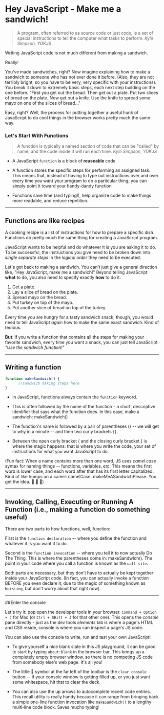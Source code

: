 # Hey JavaScript - Make me a sandwich!

> A program, often referred to as source code or just code, is a set of special instructions to tell the computer what tasks to perform.
          *Kyle Simpson, YDKJS*

Writing JavaScript code is not much different from making a sandwich.

Really!

You've made sandwiches, right? Now imagine explaining how to make a sandwich to someone who has not ever done it before. (Also, they are not terribly bright, so you have to be very, very specific with your instructions). You break it down to extremely basic steps, each next step building on the one before. "First you get out the bread. Then get out a plate. Put two slices of bread on the plate. Now get out a knife. Use the knife to spread some mayo on one of the slices of bread..."

Easy, right? Well, the process for putting together a useful hunk of JavaScript to do cool things in the browser works pretty much the same way.

###  Let's Start With Functions

> A function is typically a named section of code that can be "called" by name, and the code inside it will run each time.
   *Kyle Simpson, YDKJS*

- A JavaScript `function` is a block of **reuseable** code

- A  function stores the specific steps for performing an assigned task. This means that, instead of having to type out instructions over and over every time you want your program to do a particular thing, you can simply point it toward your handy-dandy function

- Functions save time (and typing!), help organize code to make things more readable, and reduce repetition.

----------------------------------------
## Functions are like recipes

A cooking recipe is a list of instructions for how to prepare a specific dish. Functions do pretty much the same thing for creating a JavaScript program.

JavaScript wants to be helpful and do whatever it is you are asking it to do. To be successful, the instructions you give need to be broken down into *single separate steps* in the *logical order* they need to be executed.

Let's got back to making a sandwich. You can't just give a general direction like, "Hey JavaScript, make me a sandwich!"  Beyond telling JavaScript **what** to do, you also need to specify exactly **how** to do it.

   1. Get a plate.
   2. Lay a slice of bread on the plate.
   3. Spread mayo on the bread.
   4. Put turkey on top of the mayo.
   5. Put another slice of bread on top of the turkey.

Every time you are hungry for a tasty sandwich snack, though, you would need to tell JavaScript *again* how to make the same exact sandwich. Kind of tedious.

**But**: if you write a function that contains all the steps for making your favorite sandwich, every time you want a snack, you can just tell JavaScript *"Use the sandwich function!"*

______________________________________
## Writing a function

```JavaScript
function makeSandwich() {
      //sandwich making steps here
}
```

- In JavaScript, functions always contain the `function` keyword.

- This is often followed by the name of the function - a short, descriptive identifier that says what the function does. In this case, make a sandwich: makeSandwich()

- The function's name is followed by a pair of parentheses () -- we will get to why in a minute -- and then two curly brackets {}.

- Between the open curly bracket { and the closing curly bracket } is where the magic happens: that is where you write the code, your set of instructions for what you want JavaScript to do.

(Fun fact: When a name contains more than one word, JS uses _camel case_ syntax for naming things -- functions, variables, etc. This means the first word is lower case, and each word after that has its first letter capitalized. Kind of like humps on a camel: camelCase. makeMeASandwichPlease. You get the idea. :camel: :camel: :camel:)

-------------------------------------------
## Invoking, Calling, Executing or Running A Function (i.e., making a function do something useful)

There are two parts to how functions, well, function:

First is the `function declaration` -- where you define the function and whatever it is you want it to do.

Second is the `function invocation` -- where you tell it to now actually Do The Thing. This is where the parentheses come in: makeSandwich(). The point in your code where you call a function is known as the `call site`.

Both parts are necessary, but they don't have to actually be kept together inside your JavaScript code. (In fact, you can actually invoke a function BEFORE you even declare it, due to the magic of something known as `hoisting`, but don't worry about that right now).

------------------------------------
##Enter the console

Let's try it: pop open the developer tools in your browser. `Command + Option + J` for Mac (or `Ctrl + SHift + J` for that other one). This opens the _console_ pane directly - just as the dev tools _elements_ tab is where a page's HTML and CSS reside, console is where you can inspect a page's JS code.

You can also use the console to write, run and test your own JavaScript!

- To give yourself a nice blank slate in this JS playground, it can be good to start by typing `about:blank` in the browser bar. This brings up a completely empty browser window, so there is no competing JS code from somebody else's web page. It's all you!

- The little :no_entry_sign: symbol at the far left of the toolbar is the `clear console` button -- if your console window is getting filled up, or you just want some whitespace, hit that to clear the deck.

- You can also use the up arrows to autocomplete recent code entries. This recall utility is really handy because it can range from bringing back a simple one-line function invocation like `makeSandwich()` to a lengthy multi-line code block. Saves mucho typing!    
